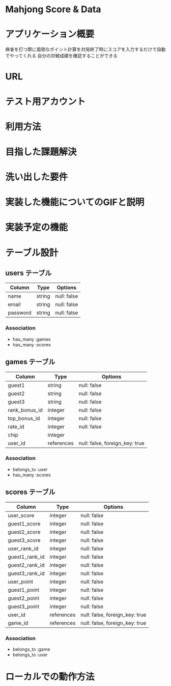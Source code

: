 # Mahjong Score & Data
# アプリケーション概要
麻雀を打つ際に面倒なポイント計算を対局終了時にスコアを入力するだけで自動でやってくれる
自分の対戦成績を確認することができる
# URL
# テスト用アカウント
# 利用方法
# 目指した課題解決
# 洗い出した要件
# 実装した機能についてのGIFと説明
# 実装予定の機能

# テーブル設計

## users テーブル

| Column   | Type   | Options     |
| -------- | ------ | ----------- |
| name     | string | null: false |
| email    | string | null: false |
| password | string | null: false |

### Association

- has_many :games
- has_many :scores

## games テーブル

| Column         | Type       | Options                        |
| -------------- | ---------- | ------------------------------ |
| guest1         | string     | null: false                    |
| guest2         | string     | null: false                    |
| guest3         | string     | null: false                    |
| rank_bonus_id  | integer    | null: false                    |
| top_bonus_id   | integer    | null: false                    |
| rate_id        | integer    | null: false                    |
| chip           | integer    |                                |
| user_id        | references | null: false, foreign_key: true |

### Association

- belongs_to :user
- has_many :scores

## scores テーブル

| Column          | Type       | Options                        |
| --------------- | ---------- | ------------------------------ |
| user_score      | integer    | null: false                    |
| guest1_score    | integer    | null: false                    |
| guest2_score    | integer    | null: false                    |
| guest3_score    | integer    | null: false                    |
| user_rank_id    | integer    | null: false                    |
| guest1_rank_id  | integer    | null: false                    |
| guest2_rank_id  | integer    | null: false                    |
| guest3_rank_id  | integer    | null: false                    |
| user_point      | integer    | null: false                    |
| guest1_point    | integer    | null: false                    |
| guest2_point    | integer    | null: false                    |
| guest3_point    | integer    | null: false                    |
| user_id         | references | null: false, foreign_key: true |
| game_id         | references | null: false, foreign_key: true |

### Association

- belongs_to :game
- belongs_to :user

# ローカルでの動作方法